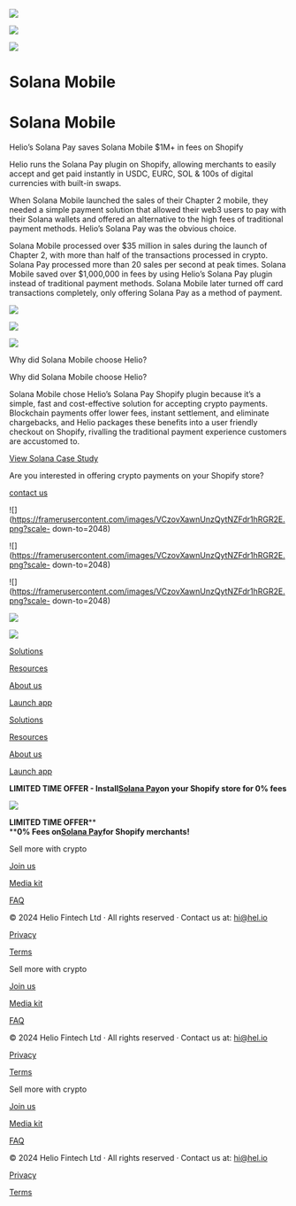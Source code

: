 ![](https://framerusercontent.com/images/D3QrekqrIo5Q5f3LZ6T7N9jvOpg.png)

![](https://framerusercontent.com/images/D3QrekqrIo5Q5f3LZ6T7N9jvOpg.png)

![](https://framerusercontent.com/images/D3QrekqrIo5Q5f3LZ6T7N9jvOpg.png)

# **Solana Mobile**

# **Solana Mobile**

Helio’s Solana Pay saves Solana Mobile $1M+ in fees on Shopify

Helio runs the Solana Pay plugin on Shopify, allowing merchants to easily
accept and get paid instantly in USDC, EURC, SOL & 100s of digital currencies
with built-in swaps.

When Solana Mobile launched the sales of their Chapter 2 mobile, they needed a
simple payment solution that allowed their web3 users to pay with their Solana
wallets and offered an alternative to the high fees of traditional payment
methods. Helio’s Solana Pay was the obvious choice.

Solana Mobile processed over $35 million in sales during the launch of Chapter
2, with more than half of the transactions processed in crypto. Solana Pay
processed more than 20 sales per second at peak times. Solana Mobile saved
over $1,000,000 in fees by using Helio’s Solana Pay plugin instead of
traditional payment methods. Solana Mobile later turned off card transactions
completely, only offering Solana Pay as a method of payment.

![](https://framerusercontent.com/images/75n4JchWcJ1Jq4EtiQFhWR4oYVU.png)

![](https://framerusercontent.com/images/75n4JchWcJ1Jq4EtiQFhWR4oYVU.png)

![](https://framerusercontent.com/images/75n4JchWcJ1Jq4EtiQFhWR4oYVU.png)

Why did Solana Mobile choose Helio?

Why did Solana Mobile choose Helio?

Solana Mobile chose Helio’s Solana Pay Shopify plugin because it’s a simple,
fast and cost-effective solution for accepting crypto payments. Blockchain
payments offer lower fees, instant settlement, and eliminate chargebacks, and
Helio packages these benefits into a user friendly checkout on Shopify,
rivalling the traditional payment experience customers are accustomed to.

[View Solana Case Study](https://solana.com/ja/news/case-study-helio)

Are you interested in offering crypto payments on your Shopify store?

[contact us](mailto:hi@hel.io)

![](https://framerusercontent.com/images/VCzovXawnUnzQytNZFdr1hRGR2E.png?scale-
down-to=2048)

![](https://framerusercontent.com/images/VCzovXawnUnzQytNZFdr1hRGR2E.png?scale-
down-to=2048)

![](https://framerusercontent.com/images/VCzovXawnUnzQytNZFdr1hRGR2E.png?scale-
down-to=2048)

![](https://framerusercontent.com/images/9DuE3kqLOjvjqUQAcIT7BaFhZA.png)

![](https://framerusercontent.com/images/rMcvpbM9V4d9ZJKYAmVj4fMNKy0.png)

[](../)

[Solutions](../solutions/nfts)

[Resources](../customer-stories)

[About us](../aboutus)

[](https://twitter.com/helio_pay)[](https://discord.gg/helio)

[Launch app](https://app.hel.io)

[Solutions](../solutions/nfts)

[Resources](../customer-stories)

[About us](../aboutus)

[](https://twitter.com/helio_pay)[](https://discord.gg/helio)

[Launch app](https://app.hel.io)

[](https://app.hel.io)

**LIMITED TIME OFFER - Install**[**Solana
Pay**](https://apps.shopify.com/solana-pay)**on your Shopify store for 0%
fees**

![](https://framerusercontent.com/images/oarCGpprH8syJ4fQx7CtlQQOGw.png)

**LIMITED TIME OFFER****  
****0% Fees on**[**Solana Pay**](https://apps.shopify.com/solana-pay)**for
Shopify merchants!**

[](../)

Sell more with crypto

[Join us](https://join.hel.io/)

[Media kit](../media-kit)

[FAQ](https://docs.hel.io/introduction/welcome-to-helio)

[](https://docs.hel.io/)[](https://twitter.com/helio_pay)[](https://www.linkedin.com/company/heliopay/)[](https://blog.hel.io/)[](https://discord.gg/helio)

© 2024 Helio Fintech Ltd · All rights reserved · Contact us at: hi@hel.io

[Privacy](https://info.docs.hel.io/privacy)

[Terms](https://info.docs.hel.io/terms-of-service)

[](../)

Sell more with crypto

[Join us](https://join.hel.io/)

[Media kit](../media-kit)

[FAQ](https://docs.hel.io/introduction/welcome-to-helio)

[](https://docs.hel.io/)[](https://twitter.com/helio_pay)[](https://www.linkedin.com/company/heliopay/)[](https://blog.hel.io/)[](https://discord.gg/helio)

© 2024 Helio Fintech Ltd · All rights reserved · Contact us at: hi@hel.io

[Privacy](https://info.docs.hel.io/privacy)

[Terms](https://info.docs.hel.io/terms-of-service)

[](../)

Sell more with crypto

[Join us](https://join.hel.io/)

[Media kit](../media-kit)

[FAQ](https://docs.hel.io/introduction/welcome-to-helio)

[](https://docs.hel.io/)[](https://twitter.com/helio_pay)[](https://www.linkedin.com/company/heliopay/)[](https://blog.hel.io/)[](https://discord.gg/helio)

© 2024 Helio Fintech Ltd · All rights reserved · Contact us at: hi@hel.io

[Privacy](https://info.docs.hel.io/privacy)

[Terms](https://info.docs.hel.io/terms-of-service)

